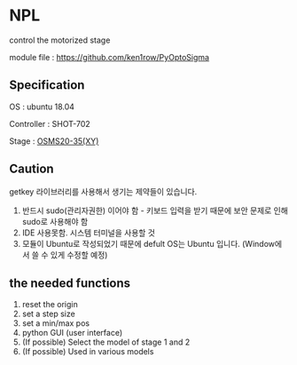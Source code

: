 # NPL 
  control the motorized stage
  
  module file : <https://github.com/ken1row/PyOptoSigma>

  ## Specification
  OS : ubuntu 18.04

  Controller : SHOT-702
  
  Stage : [OSMS20-35(XY)](https://sihyunkorea.cafe24.com/product/osms20-35xy-m6-osms20-xy-%EC%8A%A4%ED%85%8C%EC%9D%B4%EC%A7%80/916/category/427/display/1/)

  ## Caution
  getkey 라이브러리를 사용해서 생기는 제약들이 있습니다.
  1. 반드시 sudo(관리자권한) 이어야 함 - 키보드 입력을 받기 때문에 보안 문제로 인해 sudo로 사용해야 함
  2. IDE 사용못함. 시스템 터미널을 사용할 것
  3. 모듈이 Ubuntu로 작성되었기 때문에 defult OS는 Ubuntu 입니다. (Window에서 쓸 수 있게 수정할 예정)
     
  ## the needed functions
  1. reset the origin
  2. set a step size
  3. set a min/max pos
  4. python GUI (user interface)
  5. (If possible) Select the model of stage 1 and 2
  6. (If possible) Used in various models
